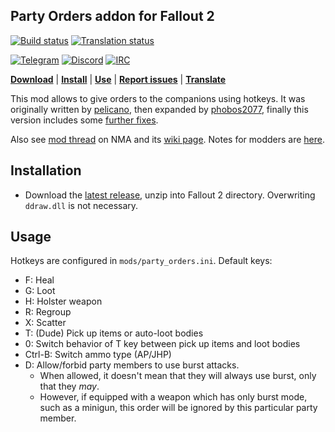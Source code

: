 ## Party Orders addon for Fallout 2

[![Build status](https://github.com/BGforgeNet/Fallout2_Party_Orders/workflows/build/badge.svg)](https://github.com/BGforgeNet/Fallout2_Party_Orders/actions?query=workflow%3Abuild)
[![Translation status](https://hive.bgforge.net/widgets/fallout/-/party-orders/svg-badge.svg)](https://hive.bgforge.net/projects/fallout/party-orders/)

[![Telegram](https://img.shields.io/badge/telegram-join%20%20%20%20%E2%9D%B1%E2%9D%B1%E2%9D%B1-darkorange?logo=telegram)](https://t.me/bgforge)
[![Discord](https://img.shields.io/discord/420268540700917760?logo=discord&label=discord&color=blue&logoColor=FEE75C)](https://discord.gg/4Yqfggm)
[![IRC](https://img.shields.io/badge/%23IRC-join%20%20%20%20%E2%9D%B1%E2%9D%B1%E2%9D%B1-darkorange)](https://bgforge.net/irc)

[**Download**](https://github.com/BGforgeNet/Fallout2_Party_Orders/releases/latest)
| [**Install**](#installation)
| [**Use**](#usage)
| [**Report issues**](https://github.com/BGforgeNet/Fallout2_Party_Orders/issues)
| [**Translate**](https://hive.bgforge.net/projects/fallout/party-orders/)

This mod allows to give orders to the companions using hotkeys.
It was originally written by [pelicano](http://www.nma-fallout.com/members/pelicano.55013/),
then expanded by [phobos2077](https://github.com/phobos2077/),
finally this version includes some [further fixes](docs/changelog.md).

Also see [mod thread](http://www.nma-fallout.com/threads/party-orders-add-on-and-npcs-loot-bodies-mod.190599/) on NMA
and its [wiki page](https://falloutmods.fandom.com/wiki/Party_Orders_add-on).
Notes for modders are [here](docs/modder_notes.md).

## Installation

- Download the [latest release](https://github.com/BGforgeNet/Fallout2_Party_Orders/releases/latest), unzip into Fallout 2 directory.
  Overwriting `ddraw.dll` is not necessary.

## Usage

Hotkeys are configured in `mods/party_orders.ini`. Default keys:

- F: Heal
- G: Loot
- H: Holster weapon
- R: Regroup
- X: Scatter
- T: (Dude) Pick up items or auto-loot bodies
- 0: Switch behavior of T key between pick up items and loot bodies
- Ctrl-B: Switch ammo type (AP/JHP)
- D: Allow/forbid party members to use burst attacks.
  - When allowed, it doesn't mean that they will always use burst, only that they _may_.
  - However, if equipped with a weapon which has only burst mode, such as a minigun, this order will be ignored by this particular party member.
